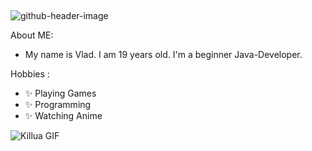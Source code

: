 ##
![github-header-image](https://github.com/idkatsu/idkatsu/assets/172309440/2ffcf701-3f5d-4670-82f1-429ae3bc6abc)

About ME:
- My name is Vlad. I am 19 years old. I'm a beginner Java-Developer.

Hobbies :
  - ✨ Playing Games
  - ✨ Programming
  - ✨ Watching Anime

![Killua GIF](https://github.com/idkatsu/idkatsu/assets/172309440/9f4227e5-8837-4846-a3dc-99340e157899)

